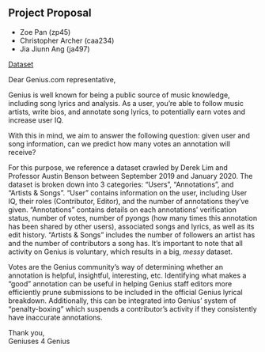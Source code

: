## Project Proposal

- Zoe Pan (zp45)
- Christopher Archer (caa234)
- Jia Jiunn Ang (ja497)

[Dataset](https://github.com/cptq/genius-expertise/tree/master/data)

Dear Genius.com representative,

Genius is well known for being a public source of music knowledge, including song lyrics and analysis. As a user, you’re able to follow music artists, write bios, and annotate song lyrics, to potentially earn votes and increase user IQ. 

With this in mind, we aim to answer the following question: given user and song information, can we predict how many votes an annotation will receive?

For this purpose, we reference a dataset crawled by Derek Lim and Professor Austin Benson between September 2019 and January 2020. The dataset is broken down into 3 categories: “Users”, “Annotations”, and “Artists & Songs”. “User” contains information on the user, including User IQ, their roles (Contributor, Editor), and the number of annotations they’ve given. “Annotations” contains details on each annotations’ verification status, number of votes, number of pyongs (how many times this annotation has been shared by other users), associated songs and lyrics, as well as its edit history. “Artists & Songs” includes the number of followers an artist has and the number of contributors a song has. It’s important to note that all activity on Genius is voluntary, which results in a big, _messy_ dataset.

Votes are the Genius community’s way of determining whether an annotation is helpful, insightful, interesting, etc. Identifying what makes a “good”  annotation can be useful in helping Genius staff editors more efficiently prune submissions to be included in the official Genius lyrical breakdown. Additionally, this can be integrated into Genius’ system of “penalty-boxing” which suspends a contributor’s activity if they consistently have inaccurate annotations. 	

Thank you,  
Geniuses 4 Genius
